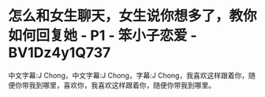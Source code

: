 # 怎么和女生聊天，女生说你想多了，教你如何回复她 - P1 - 笨小子恋爱 - BV1Dz4y1Q737

中文字幕:J Chong，中文字幕:J Chong，字幕:J Chong，我喜欢这样跟着你，随便你带我到哪里，喜欢你，我喜欢这样跟着你，随便你带我到哪里。

